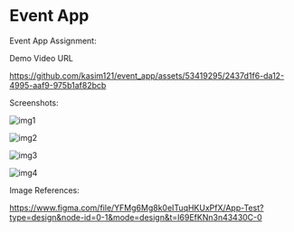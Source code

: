 
# Event App

Event App Assignment:

Demo Video URL

https://github.com/kasim121/event_app/assets/53419295/2437d1f6-da12-4995-aaf9-975b1af82bcb

Screenshots:

![img1](https://github.com/kasim121/event_app/assets/53419295/82144439-10a0-43c2-b46f-ad504ba0446a)

![img2](https://github.com/kasim121/event_app/assets/53419295/e77d3c48-90a3-434e-b49e-efba8f2869cf)

![img3](https://github.com/kasim121/event_app/assets/53419295/0b23ff93-6da8-4dec-a574-2b9e48f6254c)

![img4](https://github.com/kasim121/event_app/assets/53419295/9f06e39b-6346-4781-bb0a-0e1fbe16c256)


Image References:

https://www.figma.com/file/YFMg6Mg8k0eITuqHKUxPfX/App-Test?type=design&node-id=0-1&mode=design&t=I69EfKNn3n43430C-0
